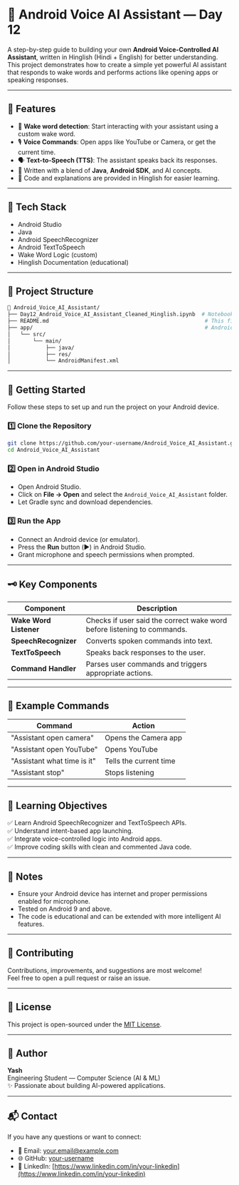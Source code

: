 
# 📱 Android Voice AI Assistant — Day 12

A step-by-step guide to building your own **Android Voice-Controlled AI Assistant**, written in Hinglish (Hindi + English) for better understanding.  
This project demonstrates how to create a simple yet powerful AI assistant that responds to wake words and performs actions like opening apps or speaking responses.

---

## 🚀 Features

- 📣 **Wake word detection**: Start interacting with your assistant using a custom wake word.
- 🎙️ **Voice Commands**: Open apps like YouTube or Camera, or get the current time.
- 🗣️ **Text-to-Speech (TTS)**: The assistant speaks back its responses.
- 🤖 Written with a blend of **Java**, **Android SDK**, and AI concepts.
- 📖 Code and explanations are provided in Hinglish for easier learning.

---

## 🧰 Tech Stack

- Android Studio
- Java
- Android SpeechRecognizer
- Android TextToSpeech
- Wake Word Logic (custom)
- Hinglish Documentation (educational)

---

## 📂 Project Structure

```bash
📁 Android_Voice_AI_Assistant/
├── Day12_Android_Voice_AI_Assistant_Cleaned_Hinglish.ipynb  # Notebook with code + explanation
├── README.md                                                 # This file
├── app/                                                      # Android app source (to be added)
│   └── src/
│       └── main/
│           ├── java/
│           ├── res/
│           └── AndroidManifest.xml
```

---

## 🎯 Getting Started

Follow these steps to set up and run the project on your Android device.

### 1️⃣ Clone the Repository

```bash
git clone https://github.com/your-username/Android_Voice_AI_Assistant.git
cd Android_Voice_AI_Assistant
```

### 2️⃣ Open in Android Studio

- Open Android Studio.
- Click on **File → Open** and select the `Android_Voice_AI_Assistant` folder.
- Let Gradle sync and download dependencies.

### 3️⃣ Run the App

- Connect an Android device (or emulator).
- Press the **Run** button (▶️) in Android Studio.
- Grant microphone and speech permissions when prompted.

---

## 🗝️ Key Components

| Component | Description |
|-----------|-------------|
| **Wake Word Listener** | Checks if user said the correct wake word before listening to commands. |
| **SpeechRecognizer** | Converts spoken commands into text. |
| **TextToSpeech** | Speaks back responses to the user. |
| **Command Handler** | Parses user commands and triggers appropriate actions. |

---

## 🔨 Example Commands

| Command | Action |
|---------|--------|
| "Assistant open camera" | Opens the Camera app |
| "Assistant open YouTube" | Opens YouTube |
| "Assistant what time is it" | Tells the current time |
| "Assistant stop" | Stops listening |

---

## 📖 Learning Objectives

✅ Learn Android SpeechRecognizer and TextToSpeech APIs.  
✅ Understand intent-based app launching.  
✅ Integrate voice-controlled logic into Android apps.  
✅ Improve coding skills with clean and commented Java code.

---

## 📜 Notes

- Ensure your Android device has internet and proper permissions enabled for microphone.
- Tested on Android 9 and above.
- The code is educational and can be extended with more intelligent AI features.

---

## 🤝 Contributing

Contributions, improvements, and suggestions are most welcome!  
Feel free to open a pull request or raise an issue.

---

## 📄 License

This project is open-sourced under the [MIT License](LICENSE).

---

## 👤 Author

**Yash**  
Engineering Student — Computer Science (AI & ML)  
✨ Passionate about building AI-powered applications.  

---

## 📬 Contact

If you have any questions or want to connect:

- 📧 Email: [your.email@example.com](mailto:your.email@example.com)
- 🌐 GitHub: [your-username](https://github.com/your-username)
- 🔗 LinkedIn: [https://www.linkedin.com/in/your-linkedin](https://www.linkedin.com/in/your-linkedin)

